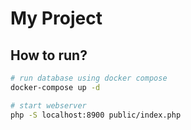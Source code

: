 # My Project

## How to run?

```bash
# run database using docker compose
docker-compose up -d

# start webserver
php -S localhost:8900 public/index.php
```
